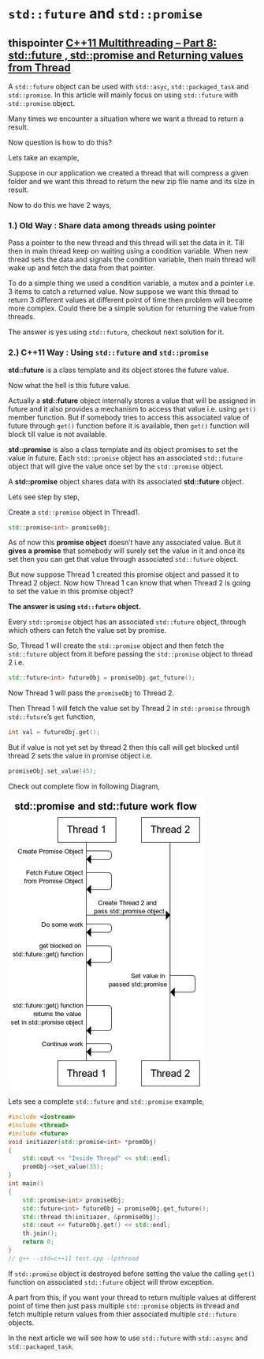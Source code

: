 # `std::future` and `std::promise`



## thispointer [C++11 Multithreading – Part 8: std::future , std::promise and Returning values from Thread](https://thispointer.com/c11-multithreading-part-8-stdfuture-stdpromise-and-returning-values-from-thread/)

A `std::future` object can be used with `std::asyc`, `std::packaged_task` and `std::promise`. In this article will mainly focus on using `std::future` with `std::promise` object.

Many times we encounter a situation where we want a thread to return a result.

Now question is how to do this?

Lets take an example,

Suppose in our application we created a thread that will compress a given folder and we want this thread to return the new zip file name and its size in result.

Now to do this we have 2 ways,

### 1.) Old Way : Share data among threads using pointer

Pass a pointer to the new thread and this thread will set the data in it. Till then in main thread keep on waiting using a condition variable. When new thread sets the data and signals the condition variable, then main thread will wake up and fetch the data from that pointer.

To do a simple thing we used a condition variable, a mutex and a pointer i.e. 3 items to catch a returned value.
Now suppose we want this thread to return 3 different values at different point of time then problem will become more complex. Could there be a simple solution for returning the value from threads.

The answer is yes using `std::future`, checkout next solution for it.

### 2.) C++11 Way : Using `std::future` and `std::promise`

**std::future** is a class template and its object stores the future value.

Now what the hell is this future value.

Actually a **std::future** object internally stores a value that will be assigned in future and it also provides a mechanism to access that value i.e. using `get()` member function. But if somebody tries to access this associated value of future through `get()` function before it is available, then `get()` function will block till value is not available.

**std::promise** is also a class template and its object promises to set the value in future. Each `std::promise` object has an associated `std::future` object that will give the value once set by the `std::promise` object.

A **std::promise** object shares data with its associated **std::future** object.

Lets see step by step,

Create a `std::promise` object in Thread1.

```C++
std::promise<int> promiseObj;
```

As of now this **promise object** doesn’t have any associated value. But it **gives a promise** that somebody will surely set the value in it and once its set then you can get that value through associated `std::future` object.

But now suppose Thread 1 created this promise object and passed it to Thread 2 object. Now how Thread 1 can know that when Thread 2 is going to set the value in this promise object?

**The answer is using `std::future` object.**

Every `std::promise` object has an associated `std::future` object, through which others can fetch the value set by promise.

So, Thread 1 will create the `std::promise` object and then fetch the `std::future` object from it before passing the `std::promise` object to thread 2 i.e.

```C++
std::future<int> futureObj = promiseObj.get_future();
```


Now Thread 1 will pass the `promiseObj` to Thread 2.

Then Thread 1 will fetch the value set by Thread 2 in `std::promise` through `std::future`’s `get` function,

```C++
int val = futureObj.get();
```

But if value is not yet set by thread 2 then this call will get blocked until thread 2 sets the value in promise object i.e.

```c++
promiseObj.set_value(45);
```

Check out complete flow in following Diagram,

![std::promise and std::future](./promise.png)



Lets see a complete `std::future` and `std::promise` example,

```C++
#include <iostream>
#include <thread>
#include <future>
void initiazer(std::promise<int> *promObj)
{
	std::cout << "Inside Thread" << std::endl;
	promObj->set_value(35);
}
int main()
{
	std::promise<int> promiseObj;
	std::future<int> futureObj = promiseObj.get_future();
	std::thread th(initiazer, &promiseObj);
	std::cout << futureObj.get() << std::endl;
	th.join();
	return 0;
}
// g++ --std=c++11 test.cpp -lpthread


```

If `std::promise` object is destroyed before setting the value the calling `get()` function on associated `std::future` object will throw exception.

A part from this, if you want your thread to return multiple values at different point of time then just pass multiple `std::promise` objects in thread and fetch multiple return values from thier associated multiple `std::future` objects.

In the next article we will see how to use `std::future` with `std::async` and `std::packaged_task`.
